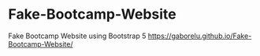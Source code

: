 # Fake-Bootcamp-Website
Fake Bootcamp Website using Bootstrap 5 https://gaborelu.github.io/Fake-Bootcamp-Website/
